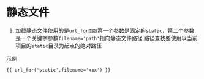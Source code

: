 # 静态文件
1. 加载静态文件使用的是`url_for函数`第一个参数是固定的`static`，第二个参数是一个关键字参数`filename='path'`指向静态文件路径,路径查找要使用以当前项目的`static`目录为起点的绝对路径

示例
```html
{{ url_for('static',filename='xxx') }}
```
